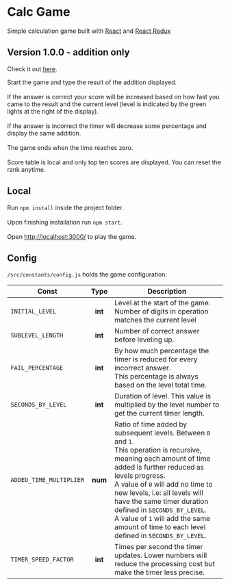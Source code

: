 # Calc Game

Simple calculation game built with [React](https://reactjs.org/) and [React Redux](https://react-redux.js.org/) 

## Version 1.0.0 - addition only

Check it out [here](https://master--calc-game.netlify.app/).

Start the game and type the result of the addition displayed.<br><br>
If the answer is correct your score will be increased based on how fast you came to the result and the current level (level is indicated by the green lights at the right of the display).<br><br>
If the answer is incorrect the timer will decrease some percentage and display the same addition.<br><br>
The game ends when the time reaches zero.<br><br>
Score table is local and only top ten scores are displayed. You can reset the rank anytime.


## Local

Run `npm install` inside the project folder.<br><br>
Upon finishing installation run `npm start`.<br><br>
Open [http://localhost:3000/](http://localhost:3000/) to play the game.


## Config 

`/src/constants/config.js` holds the game configuration:

| Const                   |   Type  | Description                                                                                                                                                                                                                                                                                                                                                                                              |
|-------------------------|:-------:|----------------------------------------------------------------------------------------------------------------------------------------------------------------------------------------------------------------------------------------------------------------------------------------------------------------------------------------------------------------------------------------------------------|
| `INITIAL_LEVEL`         | **int** | Level at the start of the game. Number of digits in operation matches the current level                                                                                                                                                                                                                                                                                                                    |
| `SUBLEVEL_LENGTH`       | **int** | Number of correct answer before leveling up.                                                                                                                                                                                                                                                                                                                                                             |
| `FAIL_PERCENTAGE`       | **int** | By how much percentage the timer is reduced for every incorrect answer.<br>This percentage is always based on the level total time.                                                                                                                                                                                                                                                        |
| `SECONDS_BY_LEVEL`      | **int** | Duration of level. This value is multiplied by the level number to get the current timer length.                                                                                                                                                                                                                                                                                                         |
| `ADDED_TIME_MULTIPLIER` | **num** | Ratio of time added by subsequent levels. Between `0` and `1`. <br>This operation is recursive, meaning each amount of time added is further reduced as levels progress.<br>A value of `0` will add no time to new levels, i.e: all levels will have the same timer duration defined in `SECONDS_BY_LEVEL`.<br>A value of `1` will add the same amount of time to each level defined in `SECONDS_BY_LEVEL`. |
| `TIMER_SPEED_FACTOR`    | **int** | Times per second the timer updates. Lower numbers will reduce the processing cost but make the timer less precise.                                                                                                                                                                                                                                                                                       |

